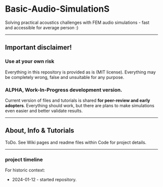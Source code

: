 # Basic-Audio-SimulationS
Solving practical acoustics challenges with FEM audio simulations - fast and accessible for average person :)

* * * 


## Important disclaimer!
### Use at your own risk
Everything in this repository is provided as is (MIT license). Everything may be completely wrong, false and unsuitable for any purpose. 

###  ALPHA, Work-In-Progress development version.
Current version of files and tutorials is shared **for peer-review and early adopters**. 
Everything should work, but there are plans to make simulations even easier and better validate results.

* * * 

## About, Info & Tutorials
ToDo. See Wiki pages and readme files within Code for project details.

* * * 

### project timeline

For historic context:

* 2024-01-12 - started repository.